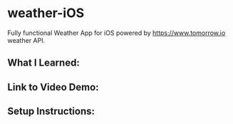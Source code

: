 # weather-iOS
Fully functional Weather App for iOS powered by https://www.tomorrow.io weather API.  

## What I Learned:

## Link to Video Demo:

## Setup Instructions:

